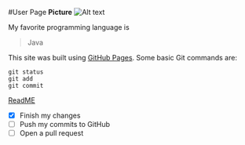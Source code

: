 #User Page
**Picture**
![Alt text](https://external-content.duckduckgo.com/iu/?u=https%3A%2F%2Fregmedia.co.uk%2F2013%2F01%2F30%2Fjava_logo.jpg%3Fx%3D442%26y%3D293%26crop%3D1&f=1&nofb=1)

My favorite programming language is
>Java

This site was built using [GitHub Pages](https://pages.github.com/).
Some basic Git commands are:
```
git status
git add
git commit
```
[ReadME](README.md)
- [x] Finish my changes
- [ ] Push my commits to GitHub
- [ ] Open a pull request

